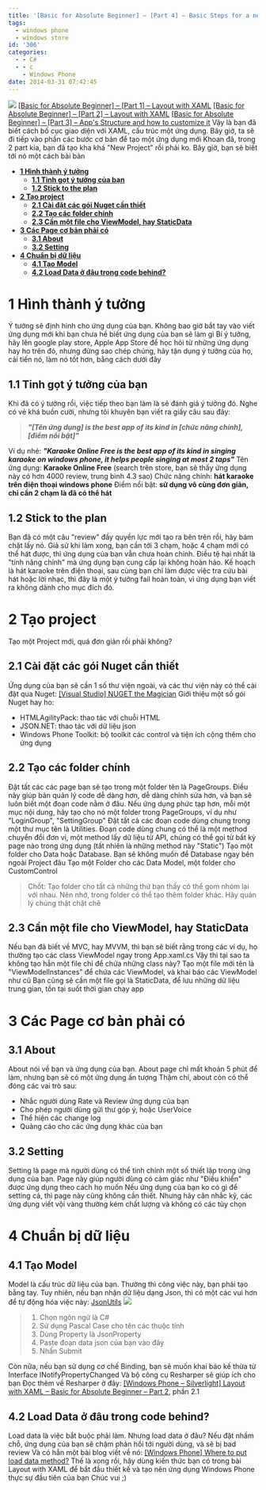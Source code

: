 ```yaml
---
title: '[Basic for Absolute Beginner] – [Part 4] – Basic Steps for a new app'
tags:
  - windows phone
  - windows store
id: '306'
categories:
  - - C#
  - - c
    - Windows Phone
date: 2014-03-31 07:42:45
---
```


![](http://farm4.staticflickr.com/3780/13527961224_118ccd2b50_o.png) [\[Basic for Absolute Beginner\] – \[Part 1\] – Layout with XAML](http://cuoilennaocacban2.wordpress.com/2013/11/22/windows-phone-silverlight-layout-with-xaml-basic-for-absolute-beginner/) [\[Basic for Absolute Beginner\] – \[Part 2\] – Layout with XAML](http://cuoilennaocacban2.wordpress.com/2014/01/21/windows-phone-silverlight-layout-with-xaml-basic-for-absolute-beginner-part-2/) [\[Basic for Absolute Beginner\] – \[Part 3\] – App's Structure and how to customize it](http://cuoilennaocacban2.wordpress.com/2014/02/26/basic-for-absolute-beginner-part-3-apps-structure-and-how-customized-it/) Vậy là bạn đã biết cách bố cục giao diện với XAML, cấu trúc một ứng dụng. Bây giờ, ta sẽ đi tiếp vào phần các bước cơ bản để tạo một ứng dụng mới Khoan đã, trong 2 part kia, bạn đã tạo kha khá "New Project" rồi phải ko. Bây giờ, bạn sẽ biết tới nó một cách bài bản
<!-- more -->
*   [**1 Hình thành ý tưởng**](#1-hình-thành-ý-tưởng)
    *   [**1.1 Tinh gọt ý tưởng của bạn**](#11-tinh-gọt-ý-tưởng-của-bạn)
    *   [**1.2 Stick to the plan**](#12-stick-to-the-plan)
*   [**2 Tạo project**](#2-tạo-project)
    *   [**2.1 Cài đặt các gói Nuget cần thiết**](#21-cài-đặt-các-gói-nuget-cần-thiết)
    *   [**2.2 Tạo các folder chính**](#22-tạo-các-folder-chính)
    *   [**2.3 Cần một file cho ViewModel, hay StaticData**](#23-cần-một-file-cho-viewmodel-hay-staticdata)
*   [**3 Các Page cơ bản phải có**](#3-các-page-cơ-bản-phải-có)
    *   [**3.1 About**](#31-about)
    *   [**3.2 Setting**](#32-setting)
*   [**4 Chuẩn bị dữ liệu**](#4-chuẩn-bị-dữ-liệu)
    *   [**4.1 Tạo Model**](#41-tạo-model)
    *   [**4.2 Load Data ở đâu trong code behind?**](#42-load-data-ở-đâu-trong-code-behind)

# **1 Hình thành ý tưởng**

Ý tưởng sẽ định hình cho ứng dụng của bạn. Không bao giờ bắt tay vào viết ứng dụng mới khi bạn chưa hề biết ứng dụng của bạn sẽ làm gì Bí ý tưởng, hãy lên google play store, Apple App Store để học hỏi từ những ứng dụng hay ho trên đó, nhưng đừng sao chép chúng, hãy tận dụng ý tưởng của họ, cải tiến nó, làm nó tốt hơn, bằng cách dưới đây

## **1.1 Tinh gọt ý tưởng của bạn**

Khi đã có ý tưởng rồi, việc tiếp theo bạn làm là sẽ đánh giá ý tưởng đó. Nghe có vẻ khá buồn cười, nhưng tôi khuyên bạn viết ra giấy câu sau đây:

> _**"\[Tên ứng dụng\] is the best app of its kind in \[chức năng chính\], \[điểm nổi bật\]"**_

Ví dụ nhé: _**"Karaoke Online Free is the best app of its kind in singing karaoke on windows phone, it helps people singing at most 2 taps"**_ Tên ứng dụng: **Karaoke Online Free** (search trên store, bạn sẽ thấy ứng dụng này có hơn 4000 review, trung bình 4.3 sao) Chức năng chính: **hát karaoke trên điện thoại windows phone** Điểm nổi bật: **sử dụng vô cùng đơn giản, chỉ cần 2 chạm là đã có thể hát**

## **1.2 Stick to the plan**

Bạn đã có một câu "review" đầy quyền lực mới tạo ra bên trên rồi, hãy bám chặt lấy nó. Giả sử khi làm xong, bạn cần tới 3 chạm, hoặc 4 chạm mới có thể hát được, thì ứng dụng của bạn vẫn chưa hoàn chỉnh. Điều tệ hại nhất là "tính năng chính" mà ứng dụng bạn cung cấp lại không hoàn hảo. Kế hoạch là hát karaoke trên điện thoại, sau cùng bạn chỉ làm được việc tra cứu bài hát hoặc lời nhạc, thì đây là một ý tưởng fail hoàn toàn, vì ứng dụng bạn viết ra không dành cho mục đích đó.

# **2 Tạo project**

Tạo một Project mới, quá đơn giản rồi phải không?

## **2.1 Cài đặt các gói Nuget cần thiết**

Ứng dụng của bạn sẽ cần 1 số thư viện ngoài, và các thư viện này có thể cài đặt qua Nuget: [\[Visual Studio\] NUGET the Magician](http://cuoilennaocacban2.wordpress.com/2013/11/11/visual-studio-nuget-the-magician/) Giới thiệu một số gói Nuget hay ho:

*   HTMLAgilityPack: thao tác với chuỗi HTML
*   JSON.NET: thao tác với dữ liệu json
*   Windows Phone Toolkit: bộ toolkit các control và tiện ích cộng thêm cho ứng dụng

## **2.2 Tạo các folder chính**

Đặt tất các các page bạn sẽ tạo trong một folder tên là PageGroups. Điều này giúp bản quản lý code dễ dàng hơn, dễ dàng chỉnh sửa hơn, và bạn sẽ luôn biết một đoạn code nằm ở đâu. Nếu ứng dụng phức tạp hơn, mỗi một mục nội dung, hãy tạo cho nó một folder trong PageGroups, ví dụ như "LoginGroup", "SettingGroup" Đặt tất cả các đoạn code dùng chung trong một thư mục tên là Utilities. Đoạn code dùng chung có thể là một method chuyển đổi đơn vị, một method lấy dữ liệu từ API, chúng có thể gọi từ bất kỳ page nào trong ứng dụng (tất nhiên là những method này "Static") Tạo một folder cho Data hoặc Database. Bạn sẽ không muốn để Database ngay bên ngoài Project đâu Tạo một Folder cho các Data Model, một folder cho CustomControl

> Chốt: Tạo folder cho tất cả những thứ bạn thấy có thể gom nhóm lại với nhau. Nên nhớ, trong folder có thể tạo thêm folder khác. Hãy quản lý chúng thật chặt chẽ

## **2.3 Cần một file cho ViewModel, hay StaticData**

Nếu bạn đã biết về MVC, hay MVVM, thì bạn sẽ biết rằng trong các ví dụ, họ thường tạo các class ViewModel ngay trong App.xaml.cs Vậy thì tại sao ta không tạo hẳn một file chỉ để chứa những class này? Tạo một file mới tên là "ViewModelInstances" để chứa các ViewModel, và khai báo các ViewModel như cũ Bạn cũng sẽ cần một file gọi là StaticData, để lưu những dữ liệu trung gian, tồn tại suốt thời gian chạy app

# **3 Các Page cơ bản phải có**

## **3.1 About**

About nói về bạn và ứng dụng của bạn. About page chỉ mất khoản 5 phút để làm, nhưng bạn sẽ có một ứng dụng ấn tượng Thậm chí, about còn có thể đóng các vai trò sau:

*   Nhắc người dùng Rate và Review ứng dụng của bạn
*   Cho phép người dùng gửi thư góp ý, hoặc UserVoice
*   Thể hiện các change log
*   Quảng cáo cho các ứng dụng khác của bạn

## **3.2 Setting**

Setting là page mà người dùng có thể tinh chỉnh một số thiết lập trong ứng dụng của bạn. Page này giúp người dùng có cảm giác như "Điều khiển" được ứng dụng theo cách họ muốn Nếu ứng dụng của bạn ko có gì để setting cả, thì page này cũng không cần thiết. Nhưng hãy cân nhắc kỹ, các ứng dụng viết vội vàng thường kém chất lượng và không có các tùy chọn

# **4 Chuẩn bị dữ liệu**

## **4.1 Tạo Model**

Model là cấu trúc dữ liệu của bạn. Thường thì công việc này, bạn phải tạo bằng tay. Tuy nhiên, nếu bạn nhận dữ liệu dạng Json, thì có một các vui hơn để tự động hóa việc này: [JsonUtils](https://jsonutils.com/) ![](https://farm5.staticflickr.com/4590/25062147588_bdc3372aa0_o.png)

> 1.  Chọn ngôn ngữ là C#
> 2.  Sử dụng Pascal Case cho tên các thuộc tính
> 3.  Dùng Property là JsonProperty
> 4.  Paste đoạn data json của bạn vào đây
> 5.  Nhấn Submit

Còn nữa, nếu bạn sử dụng cơ chế Binding, bạn sẽ muốn khai báo kế thừa từ Interface INotifyPropertyChanged Và bộ công cụ Resharper sẽ giúp ích cho bạn Đọc thêm về Resharper ở đây: [\[Windows Phone – Silverlight\] Layout with XAML – Basic for Absolute Beginner – Part 2](http://cuoilennaocacban2.wordpress.com/2014/01/21/windows-phone-silverlight-layout-with-xaml-basic-for-absolute-beginner-part-2/), phần 2.1

## **4.2 Load Data ở đâu trong code behind?**

Load data là việc bắt buộc phải làm. Nhưng load data ở đâu? Nếu đặt nhầm chỗ, ứng dụng của bạn sẽ chậm phản hồi tới người dùng, và sẽ bị bad review Và có hẳn một bài blog viết về nó: [\[Windows Phone\] Where to put load data method?](http://cuoilennaocacban2.wordpress.com/2013/11/02/windows-phone-where-to-put-load-data-method/) Thế là xong rồi, hãy dùng kiến thức bạn có trong bài Layout with XAML để bắt đầu thiết kế và tạo nên ứng dụng Windows Phone thực sự đầu tiên của bạn Chúc vui ;)
